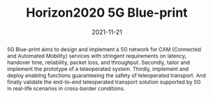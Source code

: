---
title: "Horizon2020 5G Blue-print"
collection: projects
permalink: /projects/2021-11-21-5gblueprint
date: 2021-11-21
link: 'https://www.5gblueprint.eu/'
abstract: |
    5G Blue-print aims to design and implement a 5G network for CAM (Connected and Automated Mobility) services with stringent requirements on latency, handover time, reliability, packet loss, and throughput. Secondly, tailor and implement the prototype of a teleoperated system. Thirdly, implement and deploy enabling functions guaranteeing the safety of teleoperated transport. And finally validate the end-to-end teleoperated transport solution supported by 5G in real-life scenarios in cross-border conditions.
summary: |
    <b> Duration: </b> 2020 - 2023 <br />
    <b> Role: </b> Enabling Function Lead <br />
    <b> Funding type: </b> European
---